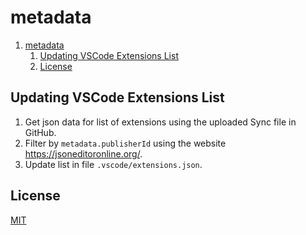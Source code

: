 # metadata

1. [metadata](#metadata)
   1. [Updating VSCode Extensions List](#updating-vscode-extensions-list)
   2. [License](#license)

## Updating VSCode Extensions List

1. Get json data for list of extensions using the uploaded Sync file in GitHub.
2. Filter by `metadata.publisherId` using the website <https://jsoneditoronline.org/>.
3. Update list in file `.vscode/extensions.json`.

## License

[MIT](https://github.com/manastalukdar/template-repo/blob/master/LICENSE)
